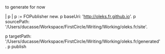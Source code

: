 to generate for now 

|  p |
p := FOPublisher new. 
p baseUri: 'http://oleks.fr.github.io'.
p sourcePath: '/Users/ducasse/Workspace/FirstCircle/Writing/Working/oleks.fr/site'.

p targetPath: '/Users/ducasse/Workspace/FirstCircle/Writing/Working/oleks.fr/generated'.
p publish


